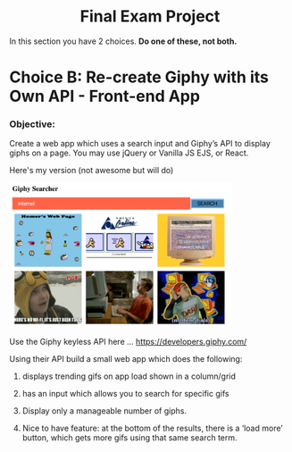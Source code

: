 <center>

# Final Exam Project

</center>

In this section you have 2 choices.  **Do one of these, not both.**  

# Choice B: Re-create Giphy with its Own API - Front-end App

### Objective: 

Create a web app which uses a search input and Giphy’s API to display giphs on a page. You may use jQuery or Vanilla JS EJS, or React.

Here's my version (not awesome but will do)

<img src="../images/giphy_searcher.png" width="400px">


Use the Giphy keyless API here ... https://developers.giphy.com/

Using their API build a small web app which does the following:

1. displays trending gifs on app load shown in a column/grid
2. has an input which allows you to search for specific gifs
3. Display only a manageable number of giphs.

3. Nice to have feature: at the bottom of the results, there is a ‘load more’ button, which gets more gifs using that same search term.